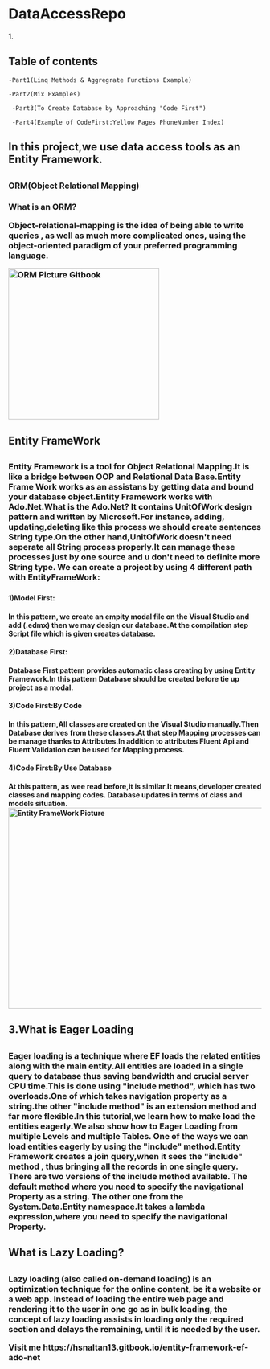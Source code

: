 # DataAccessRepo

1.<h2> Table of contents</h2>

    -Part1(Linq Methods & Aggregrate Functions Example)
  
    -Part2(Mix Examples)
  
     -Part3(To Create Database by Approaching "Code First")
  
     -Part4(Example of CodeFirst:Yellow Pages PhoneNumber Index)


<h2>In this project,we use data access tools as an Entity Framework.<h2>
<h3>ORM(Object Relational Mapping)<h3>
What is an ORM?
<p>Object-relational-mapping is the idea of being able to write queries , as well as much more complicated ones, using the object-oriented paradigm of your preferred programming language.</p>
  
  
  
  
<img src="https://gblobscdn.gitbook.com/assets%2F-MNrO0PWI5eVuZV2v0d3%2F-MNrO5Gb0R_STPJqJkZL%2F-MNrStUhK7YPK2nwYkEZ%2FEntity-Framework-Architecture.png?alt=media&token=ab476d27-f58f-466f-be2e-45c3a2cae91c" title="ORM Picture Gitbook " width="300" height="300">



<h2>Entity FrameWork<h2>
<h3><p>Entity Framework is a tool for Object Relational Mapping.It is like a bridge between OOP and Relational Data Base.Entity Frame Work works as an assistans by getting data and bound your database object.Entity Framework works with Ado.Net.What is the Ado.Net? 
It contains UnitOfWork design pattern and written by Microsoft.For instance, adding, updating,deleting like this process we should create sentences String type.On the other hand,UnitOfWork doesn't need seperate all String process properly.It can manage these processes just by one source and u don't need to definite more String type.
We can create a project by using 4 different path with EntityFrameWork:</p><h3>

<h4>1)Model First:<h4>
In this pattern, we create an empity modal file on the Visual Studio and add (.edmx) then we may design our database.At the compilation step Script file which is given creates database.
<h4>2)Database First:<h4>
Database First pattern provides automatic class creating by using Entity Framework.In this pattern Database should be created before tie up project as a modal.
<h4>3)Code First:By Code<h4>
In this pattern,All classes are created on the Visual Studio manually.Then Database derives from these classes.At that step Mapping processes can be manage thanks to Attributes.In addition to attributes Fluent Api and Fluent Validation can be used for Mapping process.
<h4>4)Code First:By Use Database<h4>
At this pattern, as wee read before,it is similar.It means,developer created classes and mapping codes.
Database updates in terms of class and models situation.






<img src="https://gblobscdn.gitbook.com/assets%2F-MNrO0PWI5eVuZV2v0d3%2F-MNrO5Gb0R_STPJqJkZL%2F-MNrW5-06-anPuyPSOXt%2F0_piJQgBv6DUDdtx_l%20(1).png?alt=media&token=5f22764f-4244-4471-abcd-94b9e1693425"  title="Entity FrameWork Picture" width="600" height="400">



<h2>3.What is Eager Loading<h2>
  <h3><p>Eager loading is a technique where EF loads the related entities along with the main entity.All entities are loaded in a single query to database thus saving bandwidth and crucial server CPU time.This is done using "include method", which has two overloads.One of which takes navigation property as a string.the other "include method" is an extension method and far more flexible.In this tutorial,we learn how to make load the entities eagerly.We also show how to Eager Loading from multiple Levels and multiple Tables.  
        One of the ways we can load entities eagerly by using the "include" method.Entity Framework creates a join query,when it sees the "include" method , thus bringing all the records in one single query.
        There are two versions of the include method available. The default method where you need to specify the navigational Property as a string.
         The other one from the System.Data.Entity namespace.It takes a lambda expression,where you need to specify the navigational Property.</p>
    
    
<h2>What is Lazy Loading?<h2>
  
<h3><p>Lazy loading (also called on-demand loading) is an optimization technique for the online content, be it a website or a web app.
Instead of loading the entire web page and rendering it to the user in one go as in bulk loading, the concept of lazy loading assists in loading only the required section and delays the remaining, until it is needed by the user.</p>
Visit me
https://hsnaltan13.gitbook.io/entity-framework-ef-ado-net 
